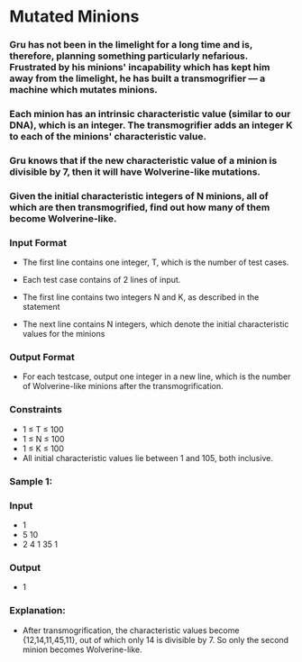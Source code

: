 # Mutated Minions
### Gru has not been in the limelight for a long time and is, therefore, planning something particularly nefarious. Frustrated by his minions' incapability which has kept him away from the limelight, he has built a transmogrifier — a machine which mutates minions.

### Each minion has an intrinsic characteristic value (similar to our DNA), which is an integer. The transmogrifier adds an integer K to each of the minions' characteristic value.

### Gru knows that if the new characteristic value of a minion is divisible by 7, then it will have Wolverine-like mutations.

### Given the initial characteristic integers of N minions, all of which are then transmogrified, find out how many of them become Wolverine-like.

### Input Format
- The first line contains one integer, T, which is the number of test cases.
- Each test case contains of 2 lines of input.

- The first line contains two integers N and K, as described in the statement
- The next line contains N integers, which denote the initial characteristic values for the minions

### Output Format
- For each testcase, output one integer in a new line, which is the number of Wolverine-like minions after the transmogrification.

### Constraints
- 1 ≤ T ≤ 100
- 1 ≤ N ≤ 100
- 1 ≤ K ≤ 100
- All initial characteristic values lie between 1 and 105, both inclusive.

### Sample 1:
### Input
- 1
- 5 10
- 2 4 1 35 1
### Output
- 1

### Explanation:
- After transmogrification, the characteristic values become {12,14,11,45,11}, out of which only 14 is divisible by 7. So only the second minion becomes Wolverine-like.